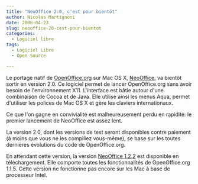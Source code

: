 ```yaml
---
title: "NeoOffice 2.0, c'est pour bientôt"
author: Nicolas Martignoni
date: 2006-04-23
slug: neooffice-20-cest-pour-bientot
categories:
  - Logiciel libre
tags:
  - Logiciel Libre
  - Open Source

---
```

Le portage natif de [OpenOffice.org](http://openoffice.org/) sur Mac OS X, [NeoOffice](http://www.neooffice.org/), va bientôt sortir en version 2.0. Ce logiciel permet de lancer OpenOffice.org sans avoir besoin de l'environnement X11. L'interface est bâtie autour d'une combinaison de Cocoa et de Java. Elle utilise ainsi les menus Aqua, permet d'utiliser les polices de Mac OS X et gère les claviers internationaux.

Ce que l'on gagne en convivialité est malheureusement perdu en rapidité: le premier lancement de NeoOffice est assez lent.

La version 2.0, dont les versions de test seront disponibles contre paiement (à moins que vous ne les compiliez vous-même), se base sur les toutes dernières évolutions du code de OpenOffice.org.

En attendant cette version, la version [NeoOffice 1.2.2](http://www.planamesa.com/neojava/fr/download.php) est disponible en téléchargement. Elle comporte toutes les fonctionnalités de OpenOffice.org 1.1.5. Cette version ne fonctionne pas encore sur les Mac à base de processeur Intel.

<!--more-->

